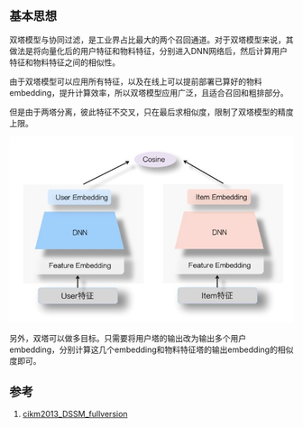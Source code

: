 ## 基本思想

双塔模型与协同过滤，是工业界占比最大的两个召回通道。对于双塔模型来说，其做法是将向量化后的用户特征和物料特征，分别进入DNN网络后，然后计算用户特征和物料特征之间的相似性。

由于双塔模型可以应用所有特征，以及在线上可以提前部署已算好的物料embedding，提升计算效率，所以双塔模型应用广泛，且适合召回和粗排部分。

但是由于两塔分离，彼此特征不交叉，只在最后求相似度，限制了双塔模型的精度上限。

![](assets/双塔模型.png)

另外，双塔可以做多目标。只需要将用户塔的输出改为输出多个用户embedding，分别计算这几个embedding和物料特征塔的输出embedding的相似度即可。

## 参考

1. [cikm2013_DSSM_fullversion](paper/cikm2013_DSSM_fullversion.pdf)
